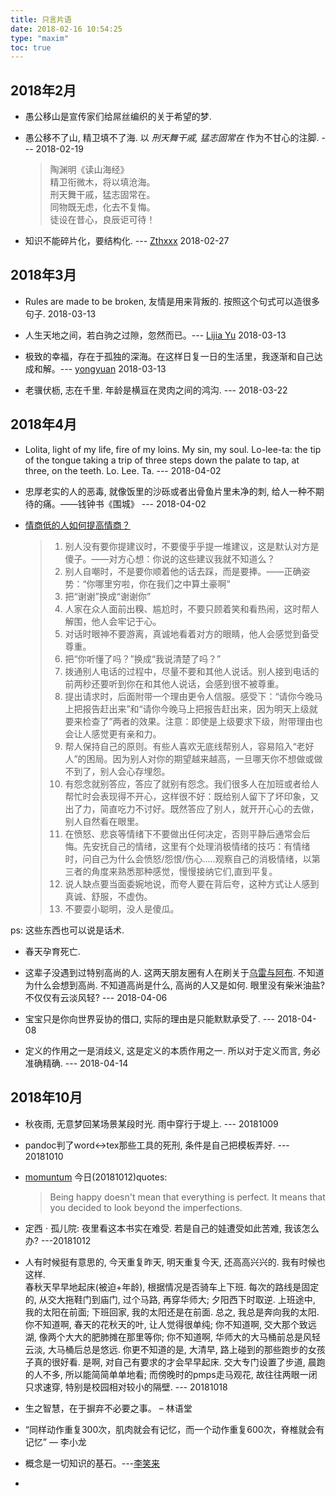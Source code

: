 ```yaml
---
title: 只言片语
date: 2018-02-16 10:54:25
type: "maxim"
toc: true
---
```


## 2018年2月

* 愚公移山是宣传家们给屌丝编织的关于希望的梦.
* 愚公移不了山, 精卫填不了海. 以 *刑天舞干戚, 猛志固常在* 作为不甘心的注脚. --- 2018-02-19  

	> 陶渊明《读山海经》  
	> 精卫衔微木，将以填沧海。  
	> 刑天舞干戚，猛志固常在。  
	> 同物既无虑，化去不复悔。  
	> 徒设在昔心，良辰讵可待！

* 知识不能碎片化，要结构化. --- [Zthxxx](https://wiki.zthxxx.me/wiki/index/) 2018-02-27

## 2018年3月
* Rules are made to be broken, 友情是用来背叛的. 按照这个句式可以造很多句子. 2018-03-13

* 人生天地之间，若白驹之过隙，忽然而已。--- [Lijia Yu](http://yulijia.net/) 2018-03-13

* 极致的幸福，存在于孤独的深海。在这样日复一日的生活里，我逐渐和自己达成和解。--- [yongyuan](https://yongyuan.name/blog/) 2018-03-13

* 老骥伏枥, 志在千里. 年龄是横亘在灵肉之间的鸿沟. --- 2018-03-22


## 2018年4月

* Lolita, light of my life, fire of my loins. My sin, my soul. Lo-lee-ta: the tip of the tongue taking a trip of three steps down the palate to tap, 
at three, on the teeth. Lo. Lee. Ta. --- 2018-04-02

* 忠厚老实的人的恶毒, 就像饭里的沙砾或者出骨鱼片里未净的刺, 给人一种不期待的痛。——钱钟书《围城》 --- 2018-04-02

* [情商低的人如何提高情商？](https://www.zhihu.com/question/24565276/answer/281323820)  

	> 1. 别人没有要你提建议时，不要傻乎乎提一堆建议，这是默认对方是傻子。——对方心想：你说的这些建议我就不知道么？  
	> 1. 别人自嘲时，不是要你顺着他的话去踩，而是要捧。——正确姿势：“你哪里穷啦，你在我们之中算土豪啊”  
	> 1. 把“谢谢”换成“谢谢你”  
	> 1. 人家在众人面前出糗、尴尬时，不要只顾着笑和看热闹，这时帮人解围，他人会牢记于心。  
	> 1. 对话时眼神不要游离，真诚地看着对方的眼睛，他人会感觉到备受尊重。  
	> 1. 把“你听懂了吗？”换成“我说清楚了吗？”  
	> 1. 拨通别人电话的过程中，尽量不要和其他人说话。别人接到电话的前两秒还要听到你在和其他人说话，会感到很不被尊重。  
	> 1. 提出请求时，后面附带一个理由更令人信服。感受下：“请你今晚马上把报告赶出来”和“请你今晚马上把报告赶出来，因为明天上级就要来检查了”两者的效果。注意：即使是上级要求下级，附带理由也会让人感觉更有亲和力。  
	> 1. 帮人保持自己的原则。有些人喜欢无底线帮别人，容易陷入“老好人”的困局。因为别人对你的期望越来越高，一旦哪天你不想做或做不到了，别人会心存埋怨。  
	> 1. 有怨念就别答应，答应了就别有怨念。我们很多人在加班或者给人帮忙时会表现得不开心，这样很不好：既给别人留下了坏印象，又出了力，简直吃力不讨好。既然答应了别人，就开开心心的去做，别人自然看在眼里。  
	> 1. 在愤怒、悲哀等情绪下不要做出任何决定，否则平静后通常会后悔。先安抚自己的情绪，这里有个处理消极情绪的技巧：有情绪时，问自己为什么会愤怒/怨恨/伤心.....观察自己的消极情绪，以第三者的角度来熟悉那种感觉，慢慢接纳它们,直到平复。  
	> 1. 说人缺点要当面委婉地说，而夸人要在背后夸，这种方式让人感到真诚、舒服，不虚伪。  
	> 1. 不要耍小聪明，没人是傻瓜。  

ps: 这些东西也可以说是话术. 

* 春天孕育死亡. 

* 这辈子没遇到过特别高尚的人.  这两天朋友圈有人在刷关于[乌雷与阿布](https://mp.weixin.qq.com/s/NPKECz6HRM8E3nLrPGXi_A). 
不知道为什么会想到高尚. 不知道高尚是什么, 高尚的人又是如何. 
眼里没有柴米油盐? 不仅仅有云淡风轻? --- 2018-04-06

* 宝宝只是你向世界妥协的借口, 实际的理由是只能默默承受了. --- 2018-04-08

* 定义的作用之一是消歧义, 这是定义的本质作用之一. 所以对于定义而言, 务必准确精确. --- 2018-04-14


## 2018年10月

* 秋夜雨, 无意梦回某场景某段时光. 雨中穿行于堤上. --- 20181009

* pandoc判了word<->tex那些工具的死刑, 条件是自己把模板弄好. --- 20181010

* [momuntum](https://chrome.google.com/webstore/detail/momentum/laookkfknpbbblfpciffpaejjkokdgca) 今日(20181012)quotes:  
  > Being happy doesn't mean that everything is perfect. It means that you decided to look beyond the imperfections.   

* 定西 $\cdot$ 孤儿院: 夜里看这本书实在难受. 若是自己的娃遭受如此苦难, 我该怎么办? ---20181012

* 人有时候挺有意思的, 今天重复昨天, 明天重复今天, 还高高兴兴的. 我有时候也这样.  
春秋天早早地起床(被迫+年龄), 根据情况是否骑车上下班. 
每次的路线是固定的, 从交大拖鞋门到庙门, 过个马路, 再穿华师大; 夕阳西下时取逆. 上班途中, 我的太阳在前面; 下班回家, 我的太阳还是在前面. 
总之, 我总是奔向我的太阳.  
你不知道啊, 春天的花秋天的叶, 让人觉得很单纯; 你不知道啊, 交大那个致远湖, 像两个大大的肥肺摊在那里等你; 
你不知道啊, 华师大的大马桶前总是风轻云淡, 大马桶后总是悠远. 你更不知道的是, 大清早, 路上碰到的那些跑步的女孩子真的很好看. 
是啊, 对自己有要求的才会早早起床. 交大专门设置了步道, 晨跑的人不多, 所以能简简单单地看; 而傍晚时的pmps走马观花, 故往往两眼一闭只求速穿,
特别是校园相对较小的隔壁. --- 20181018

* 生之智慧，在于摒弃不必要之事。 – 林语堂

* “同样动作重复300次，肌肉就会有记忆，而一个动作重复600次，脊椎就会有记忆” — 李小龙

* 概念是一切知识的基石。---[李笑来](http://younghz.github.io/technical-article-style-guide-and-template)

* 